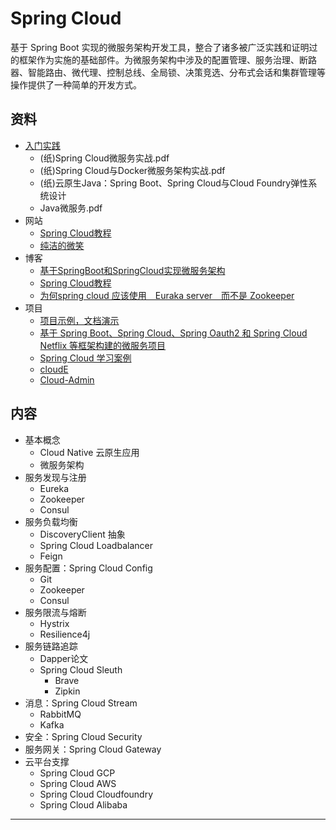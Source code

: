 #   Spring Cloud

基于 Spring Boot 实现的微服务架构开发工具，整合了诸多被广泛实践和证明过的框架作为实施的基础部件。为微服务架构中涉及的配置管理、服务治理、断路器、智能路由、微代理、控制总线、全局锁、决策竞选、分布式会话和集群管理等操作提供了一种简单的开发方式。

##  资料
-   [入门实践](action/README.md)
    -   (纸)Spring Cloud微服务实战.pdf
    -   (纸)Spring Cloud与Docker微服务架构实战.pdf
    -   (纸)云原生Java：Spring Boot、Spring Cloud与Cloud Foundry弹性系统设计
    -   Java微服务.pdf
-   网站
    -   [Spring Cloud教程](https://github.com/dyc87112/SpringCloud-Learning)
    -   [纯洁的微笑](http://www.ityouknow.com/spring-cloud.html)
-   博客
    -   [基于SpringBoot和SpringCloud实现微服务架构](https://blog.csdn.net/HQZ820844012/article/details/80400058)
    -   [Spring Cloud教程](https://www.cnblogs.com/chry/tag/Spring%20Cloud%E6%95%99%E7%A8%8B/)
    -   [为何spring cloud 应该使用　Euraka server　而不是 Zookeeper](https://blog.csdn.net/bigtree_3721/article/details/78389433)
-   项目
    -   [项目示例，文档演示](https://github.com/kaoshanji/example-spring-cloud)
    -   [基于 Spring Boot、Spring Cloud、Spring Oauth2 和 Spring Cloud Netflix 等框架构建的微服务项目](https://github.com/zhangxd1989/spring-boot-cloud)
    -   [Spring Cloud 学习案例](https://github.com/ityouknow/spring-cloud-examples)
    -   [cloudE](https://github.com/vangao1989/cloudE)
    -   [Cloud-Admin](https://gitee.com/minull/ace-security)

##  内容
-   基本概念
    -   Cloud Native 云原生应用
    -   微服务架构
-   服务发现与注册
    -   Eureka
    -   Zookeeper
    -   Consul
-   服务负载均衡
    -   DiscoveryClient 抽象
    -   Spring Cloud Loadbalancer
    -   Feign
-   服务配置：Spring Cloud Config
    -   Git
    -   Zookeeper
    -   Consul
-   服务限流与熔断
    -   Hystrix
    -   Resilience4j
-   服务链路追踪
    -   Dapper论文
    -   Spring Cloud Sleuth
        -   Brave
        -   Zipkin
-   消息：Spring Cloud Stream
    -   RabbitMQ
    -   Kafka
-   安全：Spring Cloud Security
-   服务网关：Spring Cloud Gateway
-   云平台支撑
    -   Spring Cloud GCP
    -   Spring Cloud AWS
    -   Spring Cloud Cloudfoundry
    -   Spring Cloud Alibaba


----
